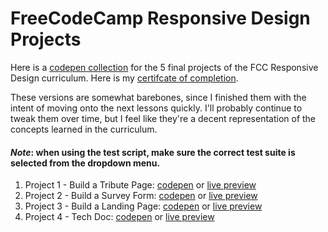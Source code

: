 # FreeCodeCamp Responsive Design Projects

Here is a [codepen collection](https://codepen.io/collection/npPeRk/) for the 5 final projects of the FCC Responsive Design curriculum. Here is my [certifcate of completion](https://www.freecodecamp.org/certification/kylewjackson/responsive-web-design).

These versions are somewhat barebones, since I finished them with the intent of moving onto the next lessons quickly. I'll probably continue to tweak them over time, but I feel like they're a decent representation of the concepts learned in the curriculum.

#### *Note*: when using the test script, make sure the correct test suite is selected from the dropdown menu.

1. Project 1 - Build a Tribute Page: [codepen](https://codepen.io/kylewjackson/pen/ReJGRE) or [live preview](https://www.kylejackson.dev/freeCodeCamp/FCC%201:%20Tribute%20Page/index.html)
2. Project 2 - Build a Survey Form: [codepen](https://codepen.io/kylewjackson/pen/KGeNXo) or [live preview](https://www.kylejackson.dev/freeCodeCamp/FCC%202:%20Survey%20Form/index.html)
3. Project 3 - Build a Landing Page: [codepen](https://codepen.io/kylewjackson/pen/aRKGBL) or [live preview](https://www.kylejackson.dev/freeCodeCamp/FCC%203:%20Landing%20Page/index.html)
4. Project 4 - Tech Doc: [codepen](https://codepen.io/kylewjackson/pen/aRKXoa) or [live preview](https://www.kylejackson.dev/freeCodeCamp/FCC%204:%20Tech%20Doc/index.html)